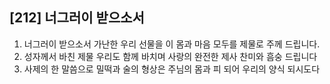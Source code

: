 ## [212] 너그러이 받으소서

1) 너그러이 받으소서 가난한 우리 선물을 이 몸과 마음 모두를 제물로 주께 드립니다.
2) 성자께서 바친 제물 우리도 함께 바치며 사랑의 완전한 제사 찬미와 흠숭 드립니다
3) 사제의 한 말씀으로 밀떡과 술의 형상은 주님의 몸과 피 되어 우리의 양식 되시도다
